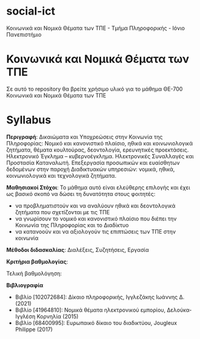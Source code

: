 # social-ict
Κοινωνικά και Νομικά Θέματα των ΤΠΕ - Τμήμα Πληροφορικής - Ιόνιο Πανεπιστήμιο

# Κοινωνικά και Νομικά Θέματα των ΤΠΕ

Σε αυτό το repository θα βρείτε χρήσιμο υλικό για το μάθημα ΘΕ-700 Κοινωνικά και Νομικά Θέματα των ΤΠΕ

# Syllabus

**Περιγραφή**: Δικαιώματα και Υποχρεώσεις στην Κοινωνία της Πληροφορίας: Νομικό και κανονιστικό πλαίσιο, ηθικά και κοινωνιολογικά ζητήματα, θέματα κουλτούρας, δεοντολογία, ερευνητικές προεκτάσεις. Ηλεκτρονικό Έγκλημα – κυβερνοέγκλημα. Ηλεκτρονικές Συναλλαγές και Προστασία Καταναλωτή.
Επεξεργασία προσωπικών και ευαίσθητων δεδομένων στην παροχή Διαδικτυακών υπηρεσιών: νομικά, ηθικά, κοινωνιολογικά και τεχνολογικά ζητήματα.

**Μαθησιακοί Στόχοι**: Το μάθημα αυτό είναι ελεύθερης επιλογής και έχει ως βασικό σκοπό να δώσει τη δυνατότητα στους φοιτητές:
- να προβληματιστούν και να αναλύουν ηθικά και δεοντολογικά ζητήματα που σχετίζονται με τις ΤΠΕ
- να γνωρίσουν το νομικό και κανονιστικό πλαίσιο που διέπει την Κοινωνία της Πληροφορίας και το Διαδίκτυο
- να κατανοούν και να αξιολογούν τις επιπτώσεις των ΤΠΕ στην κοινωνία

**Μέθοδοι διδασκαλίας**: Διαλέξεις, Συζητήσεις, Εργασία

**Κριτήρια βαθμολογίας**: 

Τελική βαθμολόγηση: 

**Βιβλιογραφία**
- Βιβλίο [102072684]: Δίκαιο πληροφορικής, Ιγγλεζάκης Ιωάννης Δ. (2021)
- Βιβλίο [41964810]: Νομικά θέματα ηλεκτρονικού εμπορίου, Δελούκα-Ιγγλέση Κορνηλία (2015)
- Βιβλίο [68400995]: Ευρωπαικό δίκαιο του διαδικτύου, Jougleux Philippe (2017)
